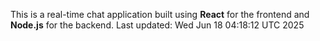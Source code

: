 This is a real-time chat application built using **React** for the frontend and **Node.js** for the backend.
Last updated: Wed Jun 18 04:18:12 UTC 2025
